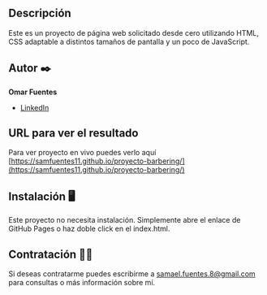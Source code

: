 ## Descripción
Este es un proyecto de página web solicitado desde cero utilizando HTML, CSS adaptable a distintos tamaños de pantalla y un poco de JavaScript.

## Autor ✒️
**Omar Fuentes**

* [LinkedIn](https://www.linkedin.com/in/omarfuentes-desarrollofrontend/)

## URL para ver el resultado
Para ver proyecto en vivo puedes verlo aquí [https://samfuentes11.github.io/proyecto-barbering/](https://samfuentes11.github.io/proyecto-barbering/)

## Instalación 🖥
Este proyecto no necesita instalación. Simplemente abre el enlace de GitHub Pages o haz doble click en el index.html.

## Contratación 🤝🏼
Si deseas contratarme puedes escribirme a samael.fuentes.8@gmail.com para consultas o más información sobre mí.
